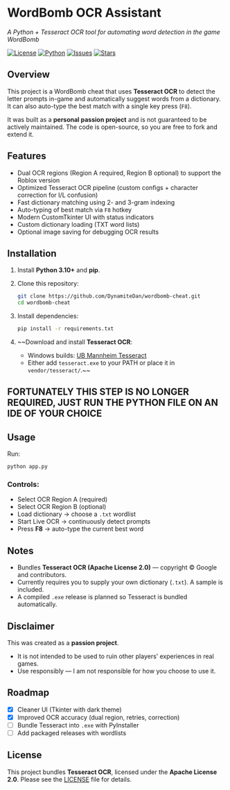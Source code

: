 # WordBomb OCR Assistant

*A Python + Tesseract OCR tool for automating word detection in the game WordBomb*

[![License](https://img.shields.io/badge/License-Apache%202.0-blue.svg)](LICENSE)
[![Python](https://img.shields.io/badge/python-3.10%2B-blue.svg)](https://www.python.org/)
[![Issues](https://img.shields.io/github/issues/DynamiteDan/wordbomb-cheat)](https://github.com/DynamiteDan/wordbomb-cheat/issues)
[![Stars](https://img.shields.io/github/stars/DynamiteDan/wordbomb-cheat?style=social)](https://github.com/DynamiteDan/wordbomb-cheat/stargazers)

## Overview

This project is a WordBomb cheat that uses **Tesseract OCR** to detect the letter prompts in-game and automatically suggest words from a dictionary. It can also auto-type the best match with a single key press (`F8`).

It was built as a **personal passion project** and is not guaranteed to be actively maintained. The code is open-source, so you are free to fork and extend it.

## Features

* Dual OCR regions (Region A required, Region B optional) to support the Roblox version
* Optimized Tesseract OCR pipeline (custom configs + character correction for I/L confusion)
* Fast dictionary matching using 2- and 3-gram indexing
* Auto-typing of best match via `F8` hotkey
* Modern CustomTkinter UI with status indicators
* Custom dictionary loading (TXT word lists)
* Optional image saving for debugging OCR results

## Installation

1. Install **Python 3.10+** and **pip**.
2. Clone this repository:

   ```bash
   git clone https://github.com/DynamiteDan/wordbomb-cheat.git
   cd wordbomb-cheat
   ```
3. Install dependencies:

   ```bash
   pip install -r requirements.txt
   ```
4. ~~Download and install **Tesseract OCR**:

   * Windows builds: [UB Mannheim Tesseract](https://github.com/UB-Mannheim/tesseract/wiki)
   * Either add `tesseract.exe` to your PATH or place it in `vendor/tesseract/`.~~

## FORTUNATELY THIS STEP IS NO LONGER REQUIRED, JUST RUN THE PYTHON FILE ON AN IDE OF YOUR CHOICE

## Usage

Run:

```bash
python app.py
```

### Controls:

* Select OCR Region A (required)
* Select OCR Region B (optional)
* Load dictionary → choose a `.txt` wordlist
* Start Live OCR → continuously detect prompts
* Press **F8** → auto-type the current best word

## Notes

* Bundles **Tesseract OCR (Apache License 2.0)** — copyright © Google and contributors.
* Currently requires you to supply your own dictionary (`.txt`). A sample is included.
* A compiled `.exe` release is planned so Tesseract is bundled automatically.

## Disclaimer

This was created as a **passion project**.

* It is not intended to be used to ruin other players’ experiences in real games.
* Use responsibly — I am not responsible for how you choose to use it.

## Roadmap

* [x] Cleaner UI (Tkinter with dark theme)
* [x] Improved OCR accuracy (dual region, retries, correction)
* [ ] Bundle Tesseract into `.exe` with PyInstaller
* [ ] Add packaged releases with wordlists

## License

This project bundles **Tesseract OCR**, licensed under the **Apache License 2.0**.
Please see the [LICENSE](LICENSE.md) file for details.

